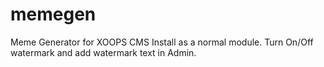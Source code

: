# memegen
Meme Generator for XOOPS CMS
Install as a normal module.
Turn On/Off watermark and add watermark text in Admin.
